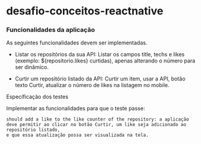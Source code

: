 # desafio-conceitos-reactnative

### Funcionalidades da aplicação

As seguintes funcionalidades devem ser implementadas.

  - Listar os repositórios da sua API: Listar os campos title, techs e likes (exemplo: ${repositorio.likes} curtidas), apenas alterando o número para ser dinâmico.

  - Curtir um repositório listado da API: Curtir um item, usar a API, botão texto Curtir, atualizar o número de likes na listagem no mobile.

Específicação dos testes

Implementar as funcionalidades para que o teste passe:

    should add a like to the like counter of the repository: a aplicação deve permitir ao clicar no botão Curtir, um like seja adicionado ao repositório listado,
    e que essa atualização possa ser visualizada na tela.

